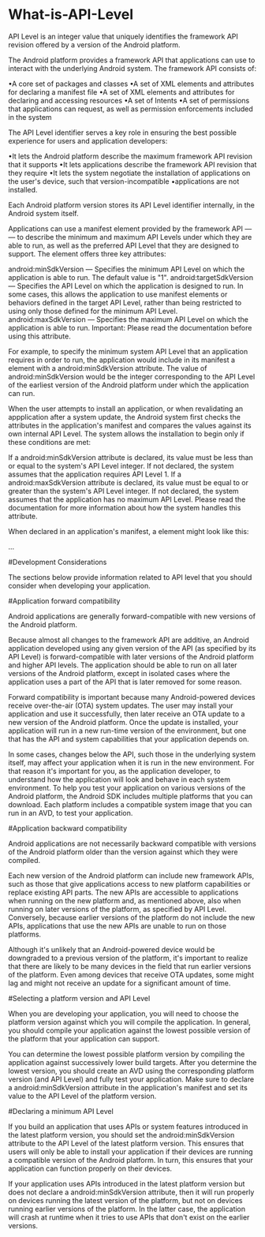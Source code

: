 # What-is-API-Level
API Level is an integer value that uniquely identifies the framework API revision offered by a version of the Android platform.

The Android platform provides a framework API that applications 
can use to interact with the underlying Android system. 
The framework API consists of:

•A core set of packages and classes
•A set of XML elements and attributes for declaring a manifest file
•A set of XML elements and attributes for declaring and accessing resources
•A set of Intents
•A set of permissions that applications can request, as well as permission enforcements included in the system


The API Level identifier serves a key role in ensuring the best possible experience for users and application developers:

•It lets the Android platform describe the maximum framework API revision that it supports
•It lets applications describe the framework API revision that they require
•It lets the system negotiate the installation of applications on the user's device, such that version-incompatible •applications are not installed.


Each Android platform version stores its API Level identifier internally, in the Android system itself.

Applications can use a manifest element provided by the framework API — <uses-sdk> — to describe the minimum and maximum API Levels under which they are able to run, as well as the preferred API Level that they are designed to support. The element offers three key attributes:

android:minSdkVersion — Specifies the minimum API Level on which the application is able to run. The default value is "1".
android:targetSdkVersion — Specifies the API Level on which the application is designed to run. In some cases, this allows the application to use manifest elements or behaviors defined in the target API Level, rather than being restricted to using only those defined for the minimum API Level.
android:maxSdkVersion — Specifies the maximum API Level on which the application is able to run. Important: Please read the <uses-sdk> documentation before using this attribute.


For example, to specify the minimum system API Level that an application requires in order to run, the application would include in its manifest a <uses-sdk> element with a android:minSdkVersion attribute. The value of android:minSdkVersion would be the integer corresponding to the API Level of the earliest version of the Android platform under which the application can run.

When the user attempts to install an application, or when revalidating an appplication after a system update, the Android system first checks the <uses-sdk> attributes in the application's manifest and compares the values against its own internal API Level. The system allows the installation to begin only if these conditions are met:

If a android:minSdkVersion attribute is declared, its value must be less than or equal to the system's API Level integer. If not declared, the system assumes that the application requires API Level 1.
If a android:maxSdkVersion attribute is declared, its value must be equal to or greater than the system's API Level integer. If not declared, the system assumes that the application has no maximum API Level. Please read the <uses-sdk> documentation for more information about how the system handles this attribute.


When declared in an application's manifest, a <uses-sdk> element might look like this:

<manifest>
  <uses-sdk android:minSdkVersion="5" />
  ...
</manifest>


#Development Considerations

The sections below provide information related to API level that you should consider when developing your application.

#Application forward compatibility

Android applications are generally forward-compatible with new versions of the Android platform.

Because almost all changes to the framework API are additive, an Android application developed using any given version of the API (as specified by its API Level) is forward-compatible with later versions of the Android platform and higher API levels. The application should be able to run on all later versions of the Android platform, except in isolated cases where the application uses a part of the API that is later removed for some reason.

Forward compatibility is important because many Android-powered devices receive over-the-air (OTA) system updates. The user may install your application and use it successfully, then later receive an OTA update to a new version of the Android platform. Once the update is installed, your application will run in a new run-time version of the environment, but one that has the API and system capabilities that your application depends on.

In some cases, changes below the API, such those in the underlying system itself, may affect your application when it is run in the new environment. For that reason it's important for you, as the application developer, to understand how the application will look and behave in each system environment. To help you test your application on various versions of the Android platform, the Android SDK includes multiple platforms that you can download. Each platform includes a compatible system image that you can run in an AVD, to test your application.

#Application backward compatibility

Android applications are not necessarily backward compatible with versions of the Android platform older than the version against which they were compiled.

Each new version of the Android platform can include new framework APIs, such as those that give applications access to new platform capabilities or replace existing API parts. The new APIs are accessible to applications when running on the new platform and, as mentioned above, also when running on later versions of the platform, as specified by API Level. Conversely, because earlier versions of the platform do not include the new APIs, applications that use the new APIs are unable to run on those platforms.

Although it's unlikely that an Android-powered device would be downgraded to a previous version of the platform, it's important to realize that there are likely to be many devices in the field that run earlier versions of the platform. Even among devices that receive OTA updates, some might lag and might not receive an update for a significant amount of time.

#Selecting a platform version and API Level

When you are developing your application, you will need to choose the platform version against which you will compile the application. In general, you should compile your application against the lowest possible version of the platform that your application can support.

You can determine the lowest possible platform version by compiling the application against successively lower build targets. After you determine the lowest version, you should create an AVD using the corresponding platform version (and API Level) and fully test your application. Make sure to declare a android:minSdkVersion attribute in the application's manifest and set its value to the API Level of the platform version.

#Declaring a minimum API Level

If you build an application that uses APIs or system features introduced in the latest platform version, you should set the android:minSdkVersion attribute to the API Level of the latest platform version. This ensures that users will only be able to install your application if their devices are running a compatible version of the Android platform. In turn, this ensures that your application can function properly on their devices.

If your application uses APIs introduced in the latest platform version but does not declare a android:minSdkVersion attribute, then it will run properly on devices running the latest version of the platform, but not on devices running earlier versions of the platform. In the latter case, the application will crash at runtime when it tries to use APIs that don't exist on the earlier versions.


